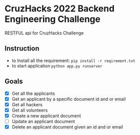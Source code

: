 # CruzHacks 2022 Backend Engineering Challenge
RESTFUL api for CruzHacks Challenge

## Instruction
- to Install all the requirement: `pip install -r reqirement.txt`
- to start application `python app.py runserver`


## Goals
- [x] Get all the applicants
- [x] Get an applicant by a specific document id and or email
- [x] Get all hackers
- [x] Get all volunteers
- [x] Create a new applicant document
- [ ] Update an applicant document
- [x] Delete an applicant document given an id and or email
